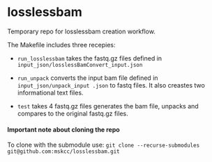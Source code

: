 # losslessbam
Temporary repo for losslessbam creation workflow.

The Makefile includes three recepies:
* `run_losslessbam` takes the fastq.gz files defined in `input_json/losslessBamConvert_input.json`

* `run_unpack` converts the input bam file defined in `input_json/unpack_input .json` to fastq files. It also creastes two informational text files.

* `test` takes 4 fastq.gz files generates the bam file, unpacks and compares to the original fastq.gz files.

#### Important note about cloning the repo
To clone with the submodule use: `git clone --recurse-submodules git@github.com:mskcc/losslessbam.git`
